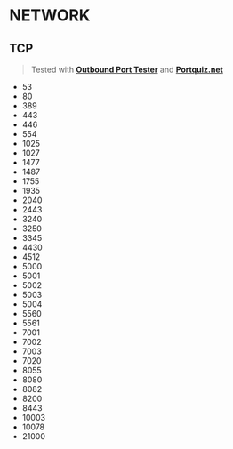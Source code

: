 # NETWORK

## TCP
> Tested with **[Outbound Port Tester](https://github.com/ParkSnoopy/port-outbound-tester-bin)** and **[Portquiz.net](http://portquiz.net/)**
* 53
* 80
* 389
* 443
* 446
* 554
* 1025
* 1027
* 1477
* 1487
* 1755
* 1935
* 2040
* 2443
* 3240
* 3250
* 3345
* 4430
* 4512
* 5000
* 5001
* 5002
* 5003
* 5004
* 5560
* 5561
* 7001
* 7002
* 7003
* 7020
* 8055
* 8080
* 8082
* 8200
* 8443
* 10003
* 10078
* 21000
